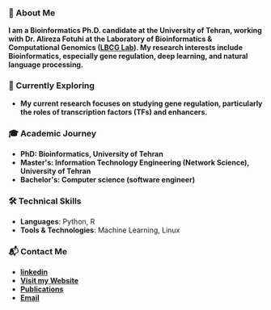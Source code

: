 

### 🧬 About Me
<b>I am a Bioinformatics Ph.D. candidate at the University of Tehran, working with Dr. Alireza Fotuhi at the Laboratory of Bioinformatics & Computational Genomics ([LBCG Lab](https://lbcg.ut.ac.ir/)). My research interests include Bioinformatics, especially gene regulation, deep learning, and natural language processing.</b>

### 🌿 Currently Exploring
- **My current research focuses on studying gene regulation, particularly the roles of transcription factors (TFs) and enhancers.**

### 🎓 Academic Journey
- **PhD: Bioinformatics, University of Tehran**
- **Master's: Information Technology Engineering (Network Science), University of Tehran**
- **Bachelor's: Computer science (software engineer)**

### 🛠️ Technical Skills
- **Languages**: Python, R
- **Tools & Technologies**: Machine Learning, Linux

### 📬 Contact Me

- **[linkedin](https://www.linkedin.com/in/mariyagolchinpour/)**
- **[Visit my Website](https://mariyagolchin.github.io/)**
- **[Publications](https://scholar.google.com/citations?user=5tABF_IAAAAJ&hl=en)**
- **[Email](mailto:mahboobehgolchinpor@gmail.com)**
